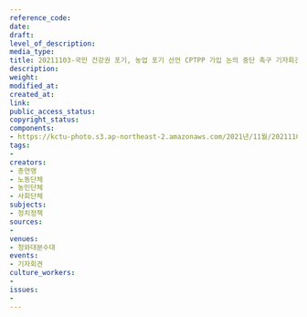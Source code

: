 ```yaml
---
reference_code: 
date: 
draft: 
level_of_description: 
media_type: 
title: 20211103-국민 건강권 포기, 농업 포기 선언 CPTPP 가입 논의 중단 촉구 기자회견
description: 
weight: 
modified_at: 
created_at: 
link: 
public_access_status: 
copyright_status: 
components:
- https://kctu-photo.s3.ap-northeast-2.amazonaws.com/2021년/11월/20211103-국민+건강권+포기,+농업+포기+선언+CPTPP+가입+논의+중단+촉구+기자회견/photo_2021-11-03_11-07-11.jpg
tags:
- 
creators:
- 총연맹
- 노동단체
- 농민단체
- 사회단체
subjects:
- 정치정책
sources:
- 
venues:
- 청와대분수대
events:
- 기자회견
culture_workers:
- 
issues:
- 
---
```

